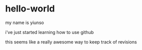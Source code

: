 # hello-world

my name is yiunso

i've just started learning how to use github

this seems like a really awesome way to keep track of revisions
